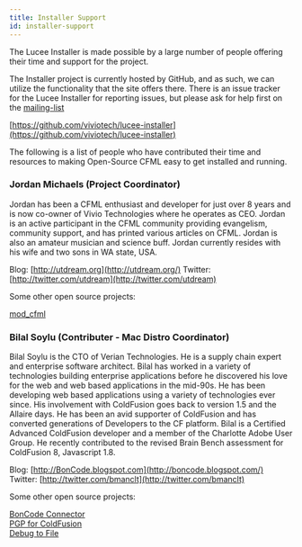 ```yaml
---
title: Installer Support
id: installer-support
---
```


The Lucee Installer is made possible by a large number of people offering their time and support for the project. 

The Installer project is currently hosted by GitHub, and as such, we can utilize the functionality that the site offers there. There is an issue tracker for the Lucee Installer for reporting issues, but please ask for help first on the [mailing-list](https://dev.lucee.org)

[https://github.com/viviotech/lucee-installer](https://github.com/viviotech/lucee-installer)

The following is a list of people who have contributed their time and resources to making Open-Source CFML easy to get installed and running.

### Jordan Michaels (Project Coordinator) ###

Jordan has been a CFML enthusiast and developer for just over 8 years and is now co-owner of Vivio Technologies where he operates as CEO. Jordan is an active participant in the CFML community providing evangelism, community support, and has printed various articles on CFML. Jordan is also an amateur musician and science buff. Jordan currently resides with his wife and two sons in WA state, USA.

Blog: [http://utdream.org](http://utdream.org/)
Twitter: [http://twitter.com/utdream](http://twitter.com/utdream)

Some other open source projects:

[mod_cfml](http://www.modcfml.org/)

### Bilal Soylu (Contributer - Mac Distro Coordinator) ###

Bilal Soylu is the CTO of Verian Technologies. He is a supply chain expert and enterprise software architect. Bilal has worked in a variety of technologies building enterprise applications before he discovered his love for the web and web based applications in the mid-90s. He has been developing web based applications using a variety of technologies ever since. His involvement with ColdFusion goes back to version 1.5 and the Allaire days. He has been an avid supporter of ColdFusion and has converted generations of Developers to the CF platform. Bilal is a Certified Advanced ColdFusion developer and a member of the Charlotte Adobe User Group. He recently contributed to the revised Brain Bench assessment for ColdFusion 8, Javascript 1.8.

Blog: [http://BonCode.blogspot.com](http://boncode.blogspot.com/)
Twitter: [http://twitter.com/bmanclt](http://twitter.com/bmanclt)

Some other open source projects:

[BonCode Connector](http://tomcatiis.riaforge.org/)  
[PGP for ColdFusion](http://pgp.riaforge.org/)  
[Debug to File](http://tofile.riaforge.org/)
